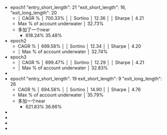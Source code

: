- epoch1 "entry_short_length": 21 "exit_short_length": 16, "exit_long_length": 20
	- │ CAGR %                      │ 700.33%                 │
	  │ Sortino                     │ 12.36                   │
	  │ Sharpe                      │ 4.21
	- Max % of account underwater │ 32.73%
	- 多加了一个near
		- 618.24% 35.48%
- epoch2
	- CAGR %                      │ 699.58%                 │
	  │ Sortino                     │ 12.34                   │
	  │ Sharpe                      │ 4.20
	- │ Max % of account underwater │ 32.74%
- epoch3
	- │ CAGR %                      │ 699.47%                 │
	  │ Sortino                     │ 12.29                   │
	  │ Sharpe                      │ 4.21
	- │ Max % of account underwater │ 32.83%
-
- epoch1 "entry_short_length": 19 exit_short_length": 9 "exit_long_length": 26
	- CAGR %                      │ 694.58%                 │
	  │ Sortino                     │ 14.90                   │
	  │ Sharpe                      │ 4.76
	- Max % of account underwater │ 35.79%
	- 多加一个near
		- 621.83% 36.66%
-
-
-
-